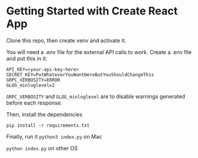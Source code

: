 # Getting Started with Create React App

Clone this repo, then create venv and activate it.

You will need a .env file for the external API calls to work. Create a .env file and put this in it:

```
API_KEY=<your-api-key-here>
SECRET_KEY=PutWhateverYouWantHereButYouShouldChangeThis
GRPC_VERBOSITY=ERROR
GLOG_minloglevel=2
```
`GRPC_VERBOSITY` and `GLOG_minloglevel` are to disable warnings generated before each response.

Then, install the dependencies

`pip install -r requirements.txt`

Finally, run it
`python3 index.py`
on Mac

`python index.py`
on other OS
